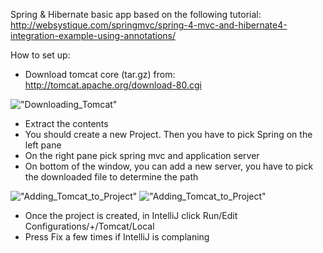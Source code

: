 Spring & Hibernate basic app based on the following tutorial:
http://websystique.com/springmvc/spring-4-mvc-and-hibernate4-integration-example-using-annotations/

How to set up:

- Download tomcat core (tar.gz) from: http://tomcat.apache.org/download-80.cgi

!["Downloading_Tomcat"](/img/01.png)
- Extract the contents
- You should create a new Project. Then you have to pick Spring on the left pane
- On the right pane pick spring mvc and application server
- On bottom of the window, you can add a new server, you have to pick the downloaded file to determine the path

!["Adding_Tomcat_to_Project"](/img/02.png)
!["Adding_Tomcat_to_Project"](/img/03.png)

- Once the project is created, in IntelliJ click Run/Edit Configurations/+/Tomcat/Local
- Press Fix a few times if IntelliJ is complaning
